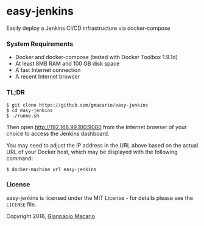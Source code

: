 # easy-jenkins

Easily deploy a Jenkins CI/CD infrastructure via docker-compose

### System Requirements

* Docker and docker-compose (tested with Docker Toolbox 1.9.1d)
* At least 8MB RAM and 100 GB disk space
* A fast Internet connection
* A recent Internet browser

### TL;DR

```
$ git clone https://github.com/gmacario/easy-jenkins
$ cd easy-jenkins
$ ./runme.sh
```

Then open <http://192.168.99.100:9080> from the Internet browser of your choice to access the Jenkins dashboard.

You may need to adjust the IP address in the URL above based on the actual URL of your Docker host, which may be displayed with the following command:

```
$ docker-machine url easy-jenkins
```

### License

easy-jenkins is licensed under the MIT License - for details please see the `LICENSE` file.

Copyright 2016, [Gianpaolo Macario](http://gmacario.github.io/)
